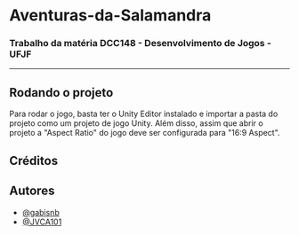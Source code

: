 # Aventuras-da-Salamandra
### Trabalho da matéria DCC148 - Desenvolvimento de Jogos - UFJF
---
## Rodando o projeto
Para rodar o jogo, basta ter o Unity Editor instalado e importar a pasta do projeto como um projeto de jogo Unity. Além disso, assim que abrir o projeto a "Aspect Ratio" do jogo deve ser configurada para "16:9 Aspect".
## Créditos

## Autores
- [@gabisnb](https://github.com/gabisnb)
- [@JVCA101](https://github.com/JVCA101)
